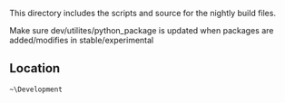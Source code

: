 This directory includes the scripts and source for the nightly build files.

Make sure dev/utilites/python_package is updated when packages are added/modifies in stable/experimental

Location
--------

`~\Development`
